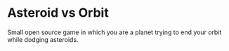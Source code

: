 # Asteroid vs Orbit

Small open source game in which you are a planet trying to end your orbit while dodging asteroids.
